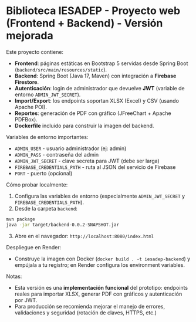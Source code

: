 
# Biblioteca IESADEP - Proyecto web (Frontend + Backend) - Versión mejorada

Este proyecto contiene:
- **Frontend**: páginas estáticas en Bootstrap 5 servidas desde Spring Boot (`backend/src/main/resources/static`).
- **Backend**: Spring Boot (Java 17, Maven) con integración a **Firebase Firestore**.
- **Autenticación**: login de administrador que devuelve **JWT** (variable de entorno `ADMIN_JWT_SECRET`).
- **Import/Export**: los endpoints soportan XLSX (Excel) y CSV (usando Apache POI).
- **Reportes**: generación de PDF con gráfico (JFreeChart + Apache PDFBox).
- **Dockerfile** incluido para construir la imagen del backend.

Variables de entorno importantes:
- `ADMIN_USER` - usuario administrador (ej: admin)
- `ADMIN_PASS` - contraseña del admin
- `ADMIN_JWT_SECRET` - clave secreta para JWT (debe ser larga)
- `FIREBASE_CREDENTIALS_PATH` - ruta al JSON del servicio de Firebase
- `PORT` - puerto (opcional)

Cómo probar localmente:
1. Configura las variables de entorno (especialmente `ADMIN_JWT_SECRET` y `FIREBASE_CREDENTIALS_PATH`).
2. Desde la carpeta `backend`:
```bash
mvn package
java -jar target/backend-0.0.2-SNAPSHOT.jar
```
3. Abre en el navegador: `http://localhost:8080/index.html`

Despliegue en Render:
- Construye la imagen con Docker (`docker build . -t iesadep-backend`) y empújala a tu registro; en Render configura los environment variables.

Notas:
- Esta versión es una **implementación funcional** del prototipo: endpoints reales para importar XLSX, generar PDF con gráficos y autenticación por JWT.
- Para producción se recomienda mejorar el manejo de errores, validaciones y seguridad (rotación de claves, HTTPS, etc.)

